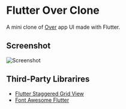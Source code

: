 # Flutter Over Clone

A mini clone of [Over](https://play.google.com/store/apps/details?id=app.over.editor&hl=en_US) app UI made with Flutter.

## Screenshot

![Screenshot](screenshot/screenshot.gif)

## Third-Party Librarires

* [Flutter Staggered Grid View](https://pub.dev/packages/flutter_staggered_grid_view)
* [Font Awesome Flutter](https://github.com/fluttercommunity/font_awesome_flutter)
